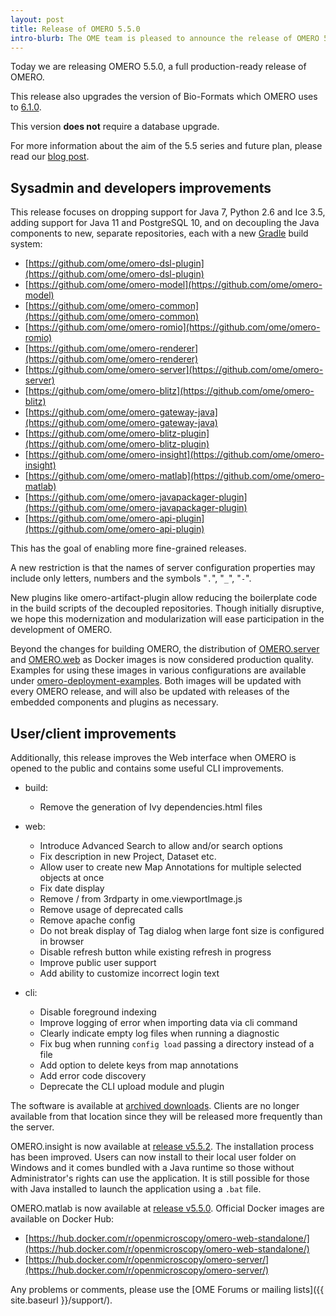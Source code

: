 ```yaml
---
layout: post
title: Release of OMERO 5.5.0
intro-blurb: The OME team is pleased to announce the release of OMERO 5.5.0.
---
```

Today we are releasing OMERO 5.5.0, a full production-ready release of OMERO.

This release also upgrades the version of Bio-Formats which OMERO uses to [6.1.0](https://docs.openmicroscopy.org/bio-formats/6.1.0/about/whats-new.html).

This version **does not** require a database upgrade.

For more information about the aim of the 5.5 series and future plan, please read our [blog post](https://blog.openmicroscopy.org/future-plans/community/2019/06/03/omero-5-5/).


## Sysadmin and developers improvements

This release focuses on dropping support for Java 7, Python 2.6 and Ice 3.5,
adding support for Java 11 and PostgreSQL 10, and on decoupling the Java components to new,
separate repositories, each with a new [Gradle](https://gradle.org) build system:

- [https://github.com/ome/omero-dsl-plugin](https://github.com/ome/omero-dsl-plugin)
- [https://github.com/ome/omero-model](https://github.com/ome/omero-model)
- [https://github.com/ome/omero-common](https://github.com/ome/omero-common)
- [https://github.com/ome/omero-romio](https://github.com/ome/omero-romio)
- [https://github.com/ome/omero-renderer](https://github.com/ome/omero-renderer)
- [https://github.com/ome/omero-server](https://github.com/ome/omero-server)
- [https://github.com/ome/omero-blitz](https://github.com/ome/omero-blitz)
- [https://github.com/ome/omero-gateway-java](https://github.com/ome/omero-gateway-java)
- [https://github.com/ome/omero-blitz-plugin](https://github.com/ome/omero-blitz-plugin)
- [https://github.com/ome/omero-insight](https://github.com/ome/omero-insight)
- [https://github.com/ome/omero-matlab](https://github.com/ome/omero-matlab)
- [https://github.com/ome/omero-javapackager-plugin](https://github.com/ome/omero-javapackager-plugin)
- [https://github.com/ome/omero-api-plugin](https://github.com/ome/omero-api-plugin)

This has the goal of enabling more fine-grained releases.

A new restriction is that the names of server configuration properties
may include only letters, numbers and the symbols "`.`", "`_`", "`-`".

New plugins like omero-artifact-plugin allow reducing the boilerplate
code in the build scripts of the decoupled repositories.
Though initially disruptive, we hope this modernization and modularization will ease participation in the development of OMERO.

Beyond the changes for building OMERO, the distribution of [OMERO.server](https://hub.docker.com/r/openmicroscopy/omero-server) and [OMERO.web](https://hub.docker.com/r/openmicroscopy/omero-web-standalone/) as Docker images is now considered production quality. Examples for using these images in various configurations are available under [omero-deployment-examples](https://github.com/ome/omero-deployment-examples). Both images will be updated with every OMERO release, and will also be updated with releases of the embedded components and plugins as necessary.

## User/client improvements

Additionally, this release improves the Web interface when OMERO is opened to the public
and contains some useful CLI improvements.

- build:
  - Remove the generation of Ivy dependencies.html files

- web:
  - Introduce Advanced Search to allow and/or search options
  - Fix description in new Project, Dataset etc.
  - Allow user to create new Map Annotations for multiple selected objects at once
  - Fix date display
  - Remove / from 3rdparty in ome.viewportImage.js
  - Remove usage of deprecated calls
  - Remove apache config
  - Do not break display of Tag dialog when large font size is configured in browser
  - Disable refresh button while existing refresh in progress
  - Improve public user support
  - Add ability to customize incorrect login text

- cli:
  - Disable foreground indexing
  - Improve logging of error when importing data via cli command
  - Clearly indicate empty log files when running a diagnostic
  - Fix bug when running `config load` passing a directory instead of a file
  - Add option to delete keys from map annotations
  - Add error code discovery
  - Deprecate the CLI upload module and plugin


The software is available at [archived downloads](https://downloads.openmicroscopy.org/omero/5.5.0). Clients are no longer available from that location since they will be released more frequently than the server.

OMERO.insight is now available at [release v5.5.2](https://github.com/ome/omero-insight/releases/tag/v5.5.2). The installation process has been improved. Users can now install to their local user folder on Windows and it comes bundled with a Java runtime so those without Administrator's rights can use the application. It is still possible for those with Java installed to launch the application using a ``.bat`` file.

OMERO.matlab is now available at [release v5.5.0](https://github.com/ome/omero-matlab/releases/tag/v5.5.0).
Official Docker images are available on Docker Hub:
- [https://hub.docker.com/r/openmicroscopy/omero-web-standalone/](https://hub.docker.com/r/openmicroscopy/omero-web-standalone/)
- [https://hub.docker.com/r/openmicroscopy/omero-server/](https://hub.docker.com/r/openmicroscopy/omero-server/)

Any problems or comments, please use the [OME Forums or mailing lists]({{ site.baseurl }}/support/).

